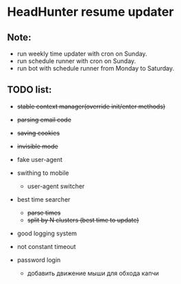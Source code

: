 # HeadHunter resume updater

## Note: 
- run weekly time updater with cron on Sunday.
- run schedule runner with cron on Sunday.
- run bot with schedule runner from Monday to Saturday.

## TODO list:
- ~~stable context manager(override init/enter methods)~~ 
- ~~parsing email code~~
- ~~saving cookies~~
- ~~invisible mode~~
- fake user-agent
- swithing to mobile
    - user-agent switcher
- best time searcher
    - ~~parse times~~
    - ~~split by N clusters (best time to update)~~

- good logging system
- not constant timeout
- password login
    - добавить движение мыши для обхода капчи